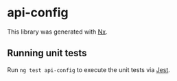 # api-config

This library was generated with [Nx](https://nx.dev).

## Running unit tests

Run `ng test api-config` to execute the unit tests via [Jest](https://jestjs.io).
